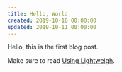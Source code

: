 ```yaml
---
title: Hello, World
created: 2019-10-10 00:00:00
updated: 2019-10-11 00:00:00
---
```


Hello, this is the first blog post.

Make sure to read [Using Lightweigh](/posts/using-lightweight.md).
